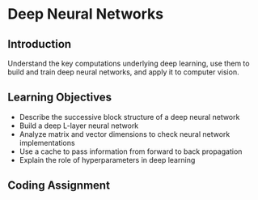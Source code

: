 # Deep Neural Networks

## Introduction
Understand the key computations underlying deep learning, use them to build and train deep neural networks, and apply it to computer vision.

## Learning Objectives
* Describe the successive block structure of a deep neural network
* Build a deep L-layer neural network
* Analyze matrix and vector dimensions to check neural network implementations
* Use a cache to pass information from forward to back propagation
* Explain the role of hyperparameters in deep learning

## Coding Assignment
